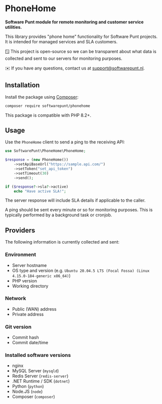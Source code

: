 # PhoneHome
**Software Punt module for remote monitoring and customer service utilities.**

This library provides "phone home" functionality for Software Punt projects. It is intended for managed services and SLA customers.

🪟 This project is open-source so we can be transparent about what data is collected and sent to our servers for monitoring purposes.

✉️ If you have any questions, contact us at [support@softwarepunt.nl](mailto:support@softwarepunt.nl).

## Installation
Install the package using [Composer](https://getcomposer.org/):

```bash
composer require softwarepunt/phonehome
```

This package is compatible with PHP 8.2+.

## Usage

Use the `PhoneHome` client to send a ping to the receiving API:

```php
use SoftwarePunt\PhoneHome\PhoneHome;

$response = (new PhoneHome())
    ->setApiBaseUrl("https://sample.api.com/")
    ->setToken("set_api_token")
    ->setTimeout(30)
    ->send();

if ($response?->sla?->active)
    echo "Have active SLA!";
```

The server response will include SLA details if applicable to the caller.

A ping should be sent every minute or so for monitoring purposes. This is typically performed by a background task or cronjob.

## Providers
The following information is currently collected and sent:

### Environment
 - Server hostname
 - OS type and version (e.g. `Ubuntu 20.04.5 LTS (Focal Fossa) (Linux 4.15.0-184-generic x86_64)`)
 - PHP version
 - Working directory

### Network
 - Public (WAN) address
 - Private address

### Git version
 - Commit hash
 - Commit date/time

### Installed software versions
 - nginx
 - MySQL Server (`mysqld`)
 - Redis Server (`redis-server`)
 - .NET Runtime / SDK (`dotnet`)
 - Python (`python`)
 - Node.JS (`node`)
 - Composer (`composer`)